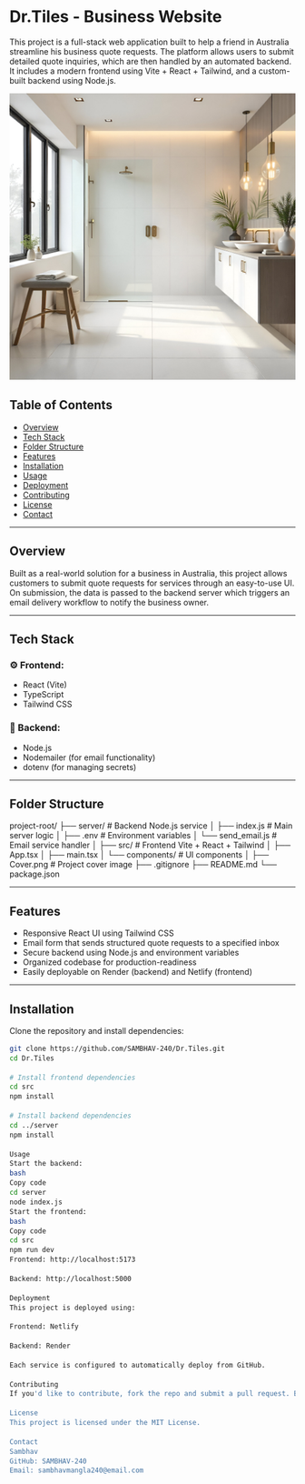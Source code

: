 # Dr.Tiles - Business Website

This project is a full-stack web application built to help a friend in Australia streamline his business quote requests. The platform allows users to submit detailed quote inquiries, which are then handled by an automated backend. It includes a modern frontend using Vite + React + Tailwind, and a custom-built backend using Node.js.

<img src="Cover.png" alt="Project Cover" />

## Table of Contents

- [Overview](#overview)
- [Tech Stack](#tech-stack)
- [Folder Structure](#folder-structure)
- [Features](#features)
- [Installation](#installation)
- [Usage](#usage)
- [Deployment](#deployment)
- [Contributing](#contributing)
- [License](#license)
- [Contact](#contact)

---

## Overview

Built as a real-world solution for a business in Australia, this project allows customers to submit quote requests for services through an easy-to-use UI. On submission, the data is passed to the backend server which triggers an email delivery workflow to notify the business owner.

---

## Tech Stack

### ⚙️ Frontend:
- React (Vite)
- TypeScript
- Tailwind CSS

### 🔧 Backend:
- Node.js
- Nodemailer (for email functionality)
- dotenv (for managing secrets)

---

## Folder Structure

project-root/
├── server/ # Backend Node.js service
│ ├── index.js # Main server logic
│ ├── .env # Environment variables
│ └── send_email.js # Email service handler
│
├── src/ # Frontend Vite + React + Tailwind
│ ├── App.tsx
│ ├── main.tsx
│ └── components/ # UI components
│
├── Cover.png # Project cover image
├── .gitignore
├── README.md
└── package.json

---

## Features

- Responsive React UI using Tailwind CSS
- Email form that sends structured quote requests to a specified inbox
- Secure backend using Node.js and environment variables
- Organized codebase for production-readiness
- Easily deployable on Render (backend) and Netlify (frontend)

---

## Installation

Clone the repository and install dependencies:

```bash
git clone https://github.com/SAMBHAV-240/Dr.Tiles.git
cd Dr.Tiles

# Install frontend dependencies
cd src
npm install

# Install backend dependencies
cd ../server
npm install

Usage
Start the backend:
bash
Copy code
cd server
node index.js
Start the frontend:
bash
Copy code
cd src
npm run dev
Frontend: http://localhost:5173

Backend: http://localhost:5000

Deployment
This project is deployed using:

Frontend: Netlify

Backend: Render

Each service is configured to automatically deploy from GitHub.

Contributing
If you'd like to contribute, fork the repo and submit a pull request. Bug fixes, feature ideas, and improvements are all welcome.

License
This project is licensed under the MIT License.

Contact
Sambhav
GitHub: SAMBHAV-240
Email: sambhavmangla240@email.com






